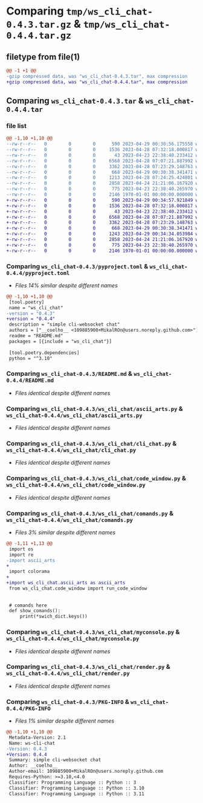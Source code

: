 # Comparing `tmp/ws_cli_chat-0.4.3.tar.gz` & `tmp/ws_cli_chat-0.4.4.tar.gz`

## filetype from file(1)

```diff
@@ -1 +1 @@
-gzip compressed data, was "ws_cli_chat-0.4.3.tar", max compression
+gzip compressed data, was "ws_cli_chat-0.4.4.tar", max compression
```

## Comparing `ws_cli_chat-0.4.3.tar` & `ws_cli_chat-0.4.4.tar`

### file list

```diff
@@ -1,10 +1,10 @@
--rw-r--r--   0        0        0      590 2023-04-29 00:30:56.175558 ws_cli_chat-0.4.3/pyproject.toml
--rw-r--r--   0        0        0     1536 2023-04-28 07:32:18.000817 ws_cli_chat-0.4.3/README.md
--rw-r--r--   0        0        0       43 2023-04-23 22:38:40.233412 ws_cli_chat-0.4.3/ws_cli_chat/__init__.py
--rw-r--r--   0        0        0     6568 2023-04-28 07:07:21.887992 ws_cli_chat-0.4.3/ws_cli_chat/ascii_arts.py
--rw-r--r--   0        0        0     3362 2023-04-28 07:23:29.148763 ws_cli_chat-0.4.3/ws_cli_chat/cli_chat.py
--rw-r--r--   0        0        0      668 2023-04-29 00:30:38.341471 ws_cli_chat-0.4.3/ws_cli_chat/code_window.py
--rw-r--r--   0        0        0     1213 2023-04-28 07:24:25.424801 ws_cli_chat-0.4.3/ws_cli_chat/comands.py
--rw-r--r--   0        0        0     2858 2023-04-24 21:21:06.167920 ws_cli_chat-0.4.3/ws_cli_chat/myconsole.py
--rw-r--r--   0        0        0      775 2023-04-23 22:38:40.265970 ws_cli_chat-0.4.3/ws_cli_chat/render.py
--rw-r--r--   0        0        0     2146 1970-01-01 00:00:00.000000 ws_cli_chat-0.4.3/PKG-INFO
+-rw-r--r--   0        0        0      590 2023-04-29 00:34:57.921849 ws_cli_chat-0.4.4/pyproject.toml
+-rw-r--r--   0        0        0     1536 2023-04-28 07:32:18.000817 ws_cli_chat-0.4.4/README.md
+-rw-r--r--   0        0        0       43 2023-04-23 22:38:40.233412 ws_cli_chat-0.4.4/ws_cli_chat/__init__.py
+-rw-r--r--   0        0        0     6568 2023-04-28 07:07:21.887992 ws_cli_chat-0.4.4/ws_cli_chat/ascii_arts.py
+-rw-r--r--   0        0        0     3362 2023-04-28 07:23:29.148763 ws_cli_chat-0.4.4/ws_cli_chat/cli_chat.py
+-rw-r--r--   0        0        0      668 2023-04-29 00:30:38.341471 ws_cli_chat-0.4.4/ws_cli_chat/code_window.py
+-rw-r--r--   0        0        0     1243 2023-04-29 00:34:34.053984 ws_cli_chat-0.4.4/ws_cli_chat/comands.py
+-rw-r--r--   0        0        0     2858 2023-04-24 21:21:06.167920 ws_cli_chat-0.4.4/ws_cli_chat/myconsole.py
+-rw-r--r--   0        0        0      775 2023-04-23 22:38:40.265970 ws_cli_chat-0.4.4/ws_cli_chat/render.py
+-rw-r--r--   0        0        0     2146 1970-01-01 00:00:00.000000 ws_cli_chat-0.4.4/PKG-INFO
```

### Comparing `ws_cli_chat-0.4.3/pyproject.toml` & `ws_cli_chat-0.4.4/pyproject.toml`

 * *Files 14% similar despite different names*

```diff
@@ -1,10 +1,10 @@
 [tool.poetry]
 name = "ws_cli_chat"
-version = "0.4.3"
+version = "0.4.4"
 description = "simple cli-websocket chat"
 authors = ["__coelho__ <109885900+MikalROn@users.noreply.github.com>"]
 readme = "README.md"
 packages = [{include = "ws_cli_chat"}]
 
 [tool.poetry.dependencies]
 python = "^3.10"
```

### Comparing `ws_cli_chat-0.4.3/README.md` & `ws_cli_chat-0.4.4/README.md`

 * *Files identical despite different names*

### Comparing `ws_cli_chat-0.4.3/ws_cli_chat/ascii_arts.py` & `ws_cli_chat-0.4.4/ws_cli_chat/ascii_arts.py`

 * *Files identical despite different names*

### Comparing `ws_cli_chat-0.4.3/ws_cli_chat/cli_chat.py` & `ws_cli_chat-0.4.4/ws_cli_chat/cli_chat.py`

 * *Files identical despite different names*

### Comparing `ws_cli_chat-0.4.3/ws_cli_chat/code_window.py` & `ws_cli_chat-0.4.4/ws_cli_chat/code_window.py`

 * *Files identical despite different names*

### Comparing `ws_cli_chat-0.4.3/ws_cli_chat/comands.py` & `ws_cli_chat-0.4.4/ws_cli_chat/comands.py`

 * *Files 3% similar despite different names*

```diff
@@ -1,11 +1,13 @@
 import os
 import re
-import ascii_arts
+
 import colorama
+
+import ws_cli_chat.ascii_arts as ascii_arts
 from ws_cli_chat.code_window import run_code_window
 
 
 # comands here
 def show_comands():
     print(*swich_dict.keys())
```

### Comparing `ws_cli_chat-0.4.3/ws_cli_chat/myconsole.py` & `ws_cli_chat-0.4.4/ws_cli_chat/myconsole.py`

 * *Files identical despite different names*

### Comparing `ws_cli_chat-0.4.3/ws_cli_chat/render.py` & `ws_cli_chat-0.4.4/ws_cli_chat/render.py`

 * *Files identical despite different names*

### Comparing `ws_cli_chat-0.4.3/PKG-INFO` & `ws_cli_chat-0.4.4/PKG-INFO`

 * *Files 1% similar despite different names*

```diff
@@ -1,10 +1,10 @@
 Metadata-Version: 2.1
 Name: ws-cli-chat
-Version: 0.4.3
+Version: 0.4.4
 Summary: simple cli-websocket chat
 Author: __coelho__
 Author-email: 109885900+MikalROn@users.noreply.github.com
 Requires-Python: >=3.10,<4.0
 Classifier: Programming Language :: Python :: 3
 Classifier: Programming Language :: Python :: 3.10
 Classifier: Programming Language :: Python :: 3.11
```

